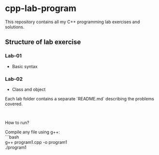 # cpp-lab-program
This repository contains all my C++ programming lab exercises and solutions.<br>
<h2>Structure of lab exercise</h2>
<h3>Lab-01</h3>
<ul>
<li>Basic syntax</li>
</ul>
<h3>Lab-02</h3>
<ul>
<li>Class and object</li>
</ul>



<p>Each lab folder contains a separate `README.md` describing the problems covered.</p>
<br>
<p>How to run?</p>
<p>Compile any file using g++:<br>
```bash<br>
g++ program1.cpp -o program1<br>
./program1</p>
